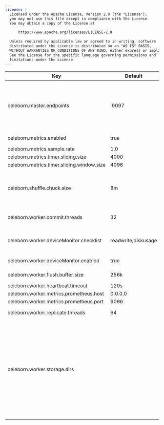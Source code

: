 ```yaml
---
license: |
  Licensed under the Apache License, Version 2.0 (the "License");
  you may not use this file except in compliance with the License.
  You may obtain a copy of the License at
  
      https://www.apache.org/licenses/LICENSE-2.0
  
  Unless required by applicable law or agreed to in writing, software
  distributed under the License is distributed on an "AS IS" BASIS,
  WITHOUT WARRANTIES OR CONDITIONS OF ANY KIND, either express or implied.
  See the License for the specific language governing permissions and
  limitations under the License.
---
```


<!--begin-include-->
| Key | Default | Description | Since |
| --- | ------- | ----------- | ----- |
| celeborn.master.endpoints | <localhost>:9097 | Endpoints of master nodes for celeborn client to connect, allowed pattern is: `<host1>:<port1>[,<host2>:<port2>]*`, e.g. `clb1:9097,clb2:9098,clb3:9099`. If the port is omitted, 9097 will be used. | 0.2.0 | 
| celeborn.metrics.enabled | true | When true, enable metrics system. |  | 
| celeborn.metrics.sample.rate | 1.0 |  |  | 
| celeborn.metrics.timer.sliding.size | 4000 |  |  | 
| celeborn.metrics.timer.sliding.window.size | 4096 |  |  | 
| celeborn.shuffle.chuck.size | 8m | Max chunk size of reducer's merged shuffle data. For example, if a reducer's shuffle data is 128M and the data will need 16 fetch chunk requests to fetch. |  | 
| celeborn.worker.commit.threads | 32 | Thread number of worker to commit shuffle data files asynchronously. |  | 
| celeborn.worker.deviceMonitor.checklist | readwrite,diskusage | Select what the device needs to detect, available items are: iohang, readwrite and diskusage. |  | 
| celeborn.worker.deviceMonitor.enabled | true | When true, worker will monitor device and report to master. |  | 
| celeborn.worker.flush.buffer.size | 256k | Size of buffer used by a single flusher. |  | 
| celeborn.worker.heartbeat.timeout | 120s | Worker heartbeat timeout. |  | 
| celeborn.worker.metrics.prometheus.host | 0.0.0.0 |  |  | 
| celeborn.worker.metrics.prometheus.port | 9096 |  |  | 
| celeborn.worker.replicate.threads | 64 | Thread number of worker to replicate shuffle data. |  | 
| celeborn.worker.storage.dirs | <undefined> | Directory list to store shuffle data. It's recommended to configure one directory on each disk. Storage size limit can be set for each directory. For the sake of performance, there should be no more than 2 flush threads on the same disk partition if you are using HDD, and should be 8 or more flush threads on the same disk partition if you are using SSD. For example: dir1[:capacity=][:disktype=][:flushthread=],dir2[:capacity=][:disktype=][:flushthread=] |  | 
<!--end-include-->
